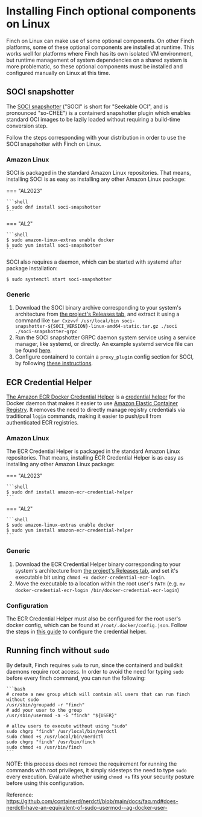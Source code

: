 # Installing Finch optional components on Linux

Finch on Linux can make use of some optional components. On other Finch platforms, some of these optional components are installed at runtime. This works well for platforms where Finch has its own isolated VM environment, but runtime management of system dependencies on a shared system is more problematic, so these optional components must be installed and configured manually on Linux at this time.

## SOCI snapshotter

The [SOCI snapshotter](https://github.com/awslabs/soci-snapshotter?tab=readme-ov-file) ("SOCI" is short for "Seekable OCI", and is pronounced "so-CHEE") is a containerd snapshotter plugin which enables standard OCI images to be lazily loaded without requiring a build-time conversion step. 

Follow the steps corresponding with your distribution in order to use the SOCI snapshotter with Finch on Linux.

### Amazon Linux

SOCI is packaged in the standard Amazon Linux repositories. That means, installing SOCI is as easy as installing any other Amazon Linux package:

=== "AL2023"
    
    ```shell
    $ sudo dnf install soci-snapshotter
    ```

=== "AL2"
    
    ```shell
    $ sudo amazon-linux-extras enable docker
    $ sudo yum install soci-snapshotter
    ```

SOCI also requires a daemon, which can be started with systemd after package installation:

```shell
$ sudo systemctl start soci-snapshotter
```

### Generic

1. Download the SOCI binary archive corresponding to your system's architecture from [the project's Releases tab](https://github.com/awslabs/soci-snapshotter/releases), and extract it using a command like `tar Cxzvvf /usr/local/bin soci-snapshotter-${SOCI_VERSION}-linux-amd64-static.tar.gz ./soci ./soci-snapshotter-grpc`
1. Run the SOCI snapshotter GRPC daemon system service using a service manager, like systemd, or directly. An example systemd service file can be found [here](https://github.com/awslabs/soci-snapshotter/blob/main/soci-snapshotter.service).
1. Configure containerd to contain a `proxy_plugin` config section for SOCI, by following [these instructions](https://github.com/awslabs/soci-snapshotter/blob/main/docs/install.md#config-containerd).

## ECR Credential Helper

[The Amazon ECR Docker Credential Helper](https://github.com/awslabs/amazon-ecr-credential-helper) is a [credential helper](https://github.com/docker/docker-credential-helpers) for the Docker daemon that makes it easier to use [Amazon Elastic Container Registry](https://aws.amazon.com/ecr/). It removes the need to directly manage registry credentials via traditional `login` commands, making it easier to push/pull from authenticated ECR registries.

### Amazon Linux

The ECR Credential Helper is packaged in the standard Amazon Linux repositories. That means, installing ECR Credential Helper is as easy as installing any other Amazon Linux package:

=== "AL2023"

    ```shell
    $ sudo dnf install amazon-ecr-credential-helper
    ```

=== "AL2"

    ```shell
    $ sudo amazon-linux-extras enable docker
    $ sudo yum install amazon-ecr-credential-helper
    ```

### Generic

1. Download the ECR Credential Helper binary corresponding to your system's architecture from [the project's Releases tab](https://github.com/awslabs/amazon-ecr-credential-helper/releases), and set it's executable bit using `chmod +x docker-credential-ecr-login`.
1. Move the executable to a location within the root user's `PATH` (e.g. `mv docker-credential-ecr-login /bin/docker-credential-ecr-login`)

### Configuration

The ECR Credential Helper must also be configured for the root user's docker config, which can be found at `/root/.docker/config.json`. Follow the steps in [this guide](https://github.com/awslabs/amazon-ecr-credential-helper?tab=readme-ov-file#configuration) to configure the credential helper.

## Running finch without `sudo`

By default, Finch requires `sudo` to run, since the containerd and buildkit daemons require root access. In order to avoid the need for typing `sudo` before every finch command, you can run the following:

    ```bash
    # create a new group which will contain all users that can run finch without sudo
    /usr/sbin/groupadd -r "finch"
    # add your user to the group
    /usr/sbin/usermod -a -G "finch" "${USER}"

    # allow users to execute without using "sudo"
    sudo chgrp "finch" /usr/local/bin/nerdctl
    sudo chmod +s /usr/local/bin/nerdctl
    sudo chgrp "finch" /usr/bin/finch
    sudo chmod +s /usr/bin/finch
    ```

NOTE: this process does not remove the requirement for running the commands with root privileges, it simply
sidesteps the need to type `sudo` every execution.
Evaluate whether using `chmod +s` fits your security posture before using this configuration.

Reference: https://github.com/containerd/nerdctl/blob/main/docs/faq.md#does-nerdctl-have-an-equivalent-of-sudo-usermod--ag-docker-user-
